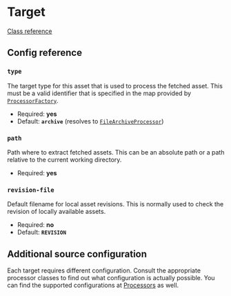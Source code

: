 # Target

[Class reference](../../src/Asset/Definition/Target.php)

## Config reference

### `type`

The target type for this asset that is used to process the fetched asset. This must
be a valid identifier that is specified in the map provided by
[`ProcessorFactory`](../../src/Processor/ProcessorFactory.php).

* Required: **yes**
* Default: **`archive`** (resolves to [`FileArchiveProcessor`](../../src/Processor/FileArchiveProcessor.php))

### `path`

Path where to extract fetched assets. This can be an absolute path or a path relative
to the current working directory.

* Required: **yes**

### `revision-file`

Default filename for local asset revisions. This is normally used to check the revision
of locally available assets.

* Required: **no**
* Default: **`REVISION`**

## Additional source configuration

Each target requires different configuration. Consult the appropriate processor classes
to find out what configuration is actually possible. You can find the supported
configurations at [Processors](../components/processors.md) as well.
